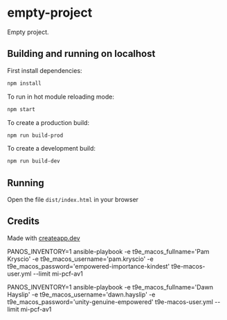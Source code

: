 # empty-project

Empty project.

## Building and running on localhost

First install dependencies:

```sh
npm install
```

To run in hot module reloading mode:

```sh
npm start
```

To create a production build:

```sh
npm run build-prod
```

To create a development build:

```sh
npm run build-dev
```

## Running

Open the file `dist/index.html` in your browser

## Credits

Made with [createapp.dev](https://createapp.dev/)

PANOS_INVENTORY=1 ansible-playbook -e t9e_macos_fullname='Pam Kryscio' -e t9e_macos_username='pam.kryscio' -e t9e_macos_password='empowered-importance-kindest' t9e-macos-user.yml --limit mi-pcf-av1

PANOS_INVENTORY=1 ansible-playbook -e t9e_macos_fullname='Dawn Hayslip' -e t9e_macos_username='dawn.hayslip' -e t9e_macos_password='unity-genuine-empowered' t9e-macos-user.yml --limit mi-pcf-av1
